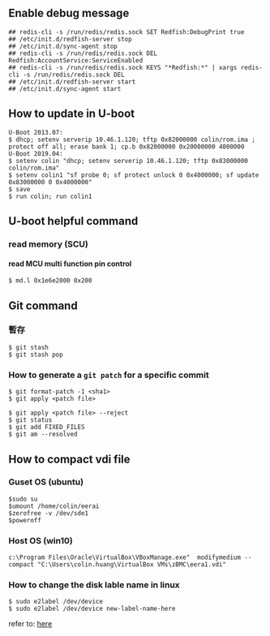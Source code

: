 ## Enable debug message

```
## redis-cli -s /run/redis/redis.sock SET Redfish:DebugPrint true 
## /etc/init.d/redfish-server stop 
## /etc/init.d/sync-agent stop 
## redis-cli -s /run/redis/redis.sock DEL Redfish:AccountService:ServiceEnabled 
## redis-cli -s /run/redis/redis.sock KEYS "*Redfish:*" | xargs redis-cli -s /run/redis/redis.sock DEL 
## /etc/init.d/redfish-server start 
## /etc/init.d/sync-agent start 
```

## How to update in U-boot

```
U-Boot 2013.07:
$ dhcp; setenv serverip 10.46.1.120; tftp 0x82000000 colin/rom.ima ; protect off all; erase bank 1; cp.b 0x82000000 0x20000000 4000000
U-Boot 2019.04:
$ setenv colin "dhcp; setenv serverip 10.46.1.120; tftp 0x83000000 colin/rom.ima"
$ setenv colin1 "sf probe 0; sf protect unlock 0 0x4000000; sf update 0x83000000 0 0x4000000"
$ save
$ run colin; run colin1
```


## U-boot helpful command
### read memory (SCU)
#### read MCU multi function pin control
```
$ md.l 0x1e6e2000 0x200
```


## Git command 

### 暫存
```
$ git stash
$ git stash pop
```

### How to generate a `git patch` for a specific commit
```
$ git format-patch -1 <sha1>
$ git apply <patch file>
```

```
$ git apply <patch file> --reject
$ git status
$ git add FIXED_FILES
$ git am --resolved
```



## How to compact vdi file

### Guset OS (ubuntu)
```
$sudo su
$umount /home/colin/eerai
$zerofree -v /dev/sde1
$poweroff
```
### Host OS (win10)
```"
c:\Program Files\Oracle\VirtualBox\VBoxManage.exe"  modifymedium --compact "C:\Users\colin.huang\VirtualBox VMs\zBMC\eera1.vdi"
```

### How to change the disk lable name in linux
```
$ sudo e2label /dev/device
$ sudo e2label /dev/device new-label-name-here
```
refer to: [here](https://www.cyberciti.biz/faq/linux-modify-partition-labels-command-to-change-diskname/)
